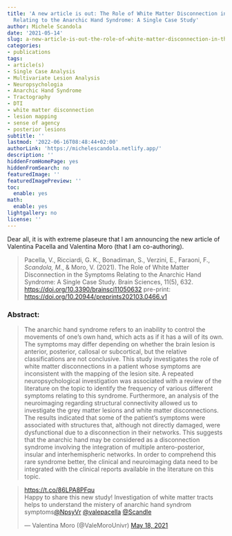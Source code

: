 ```yaml
---
title: 'A new article is out: The Role of White Matter Disconnection in the Symptoms
  Relating to the Anarchic Hand Syndrome: A Single Case Study'
author: Michele Scandola
date: '2021-05-14'
slug: a-new-article-is-out-the-role-of-white-matter-disconnection-in-the-symptoms-relating-to-the-anarchic-hand-syndrome-a-single-case-study
categories:
- publications
tags:
- article(s)
- Single Case Analysis
- Multivariate Lesion Analysis
- Neuropsychologia
- Anarchic Hand Syndrome
- Tractography
- DTI
- white matter disconnection
- lesion mapping
- sense of agency
- posterior lesions
subtitle: ''
lastmod: '2022-06-16T08:48:44+02:00'
authorLink: 'https://michelescandola.netlify.app/'
description: ''
hiddenFromHomePage: yes
hiddenFromSearch: no
featuredImage: ''
featuredImagePreview: ''
toc:
  enable: yes
math:
  enable: yes
lightgallery: no
license: ''
---
```


Dear all, it is with extreme plaseure that I am announcing the 
new article of Valentina Pacella and Valentina Moro (that I am co-authoring).

> Pacella, V., Ricciardi, G. K., Bonadiman, S., Verzini, E., Faraoni, F., *Scandola, M.*, & Moro, V. (2021). The Role of White Matter Disconnection in the Symptoms Relating to the Anarchic Hand Syndrome: A Single Case Study. Brain Sciences, 11(5), 632. https://doi.org/10.3390/brainsci11050632 pre-print: https://doi.org/10.20944/preprints202103.0466.v1

<!--more-->

### Abstract:

> The anarchic hand syndrome refers to an inability to control the movements of one’s own hand, which acts as if it has a will of its own. The symptoms may differ depending on whether the brain lesion is anterior, posterior, callosal or subcortical, but the relative classifications are not conclusive. This study investigates the role of white matter disconnections in a patient whose symptoms are inconsistent with the mapping of the lesion site. A repeated neuropsychological investigation was associated with a review of the literature on the topic to identify the frequency of various different symptoms relating to this syndrome. Furthermore, an analysis of the neuroimaging regarding structural connectivity allowed us to investigate the grey matter lesions and white matter disconnections. The results indicated that some of the patient’s symptoms were associated with structures that, although not directly damaged, were dysfunctional due to a disconnection in their networks. This suggests that the anarchic hand may be considered as a disconnection syndrome involving the integration of multiple antero-posterior, insular and interhemispheric networks. In order to comprehend this rare syndrome better, the clinical and neuroimaging data need to be integrated with the clinical reports available in the literature on this topic.

<blockquote class="twitter-tweet"><p lang="en" dir="ltr"><a href="https://t.co/86LPA8PFqu">https://t.co/86LPA8PFqu</a><br>Happy to share this new study! Investigation of white matter tracts helps to understand the mistery of anarchic hand syndrom symptoms<a href="https://twitter.com/NpsyVr?ref_src=twsrc%5Etfw">@NpsyVr</a> <a href="https://twitter.com/valepacella?ref_src=twsrc%5Etfw">@valepacella</a> <a href="https://twitter.com/Scandle?ref_src=twsrc%5Etfw">@Scandle</a></p>&mdash; Valentina Moro (@ValeMoroUnivr) <a href="https://twitter.com/ValeMoroUnivr/status/1394529994211201026?ref_src=twsrc%5Etfw">May 18, 2021</a></blockquote> <script async src="https://platform.twitter.com/widgets.js" charset="utf-8"></script> 